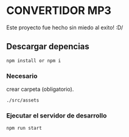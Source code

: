 # CONVERTIDOR MP3

Este proyecto fue hecho sin miedo al exito! :D/

## Descargar depencias
```
npm install or npm i
```

### Necesario 
crear carpeta (obligatorio).
```
./src/assets
```

### Ejecutar el servidor de desarrollo
```
npm run start
```